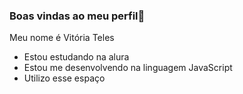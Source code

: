### Boas vindas ao meu perfil🖤

Meu nome é Vitória Teles 

- Estou estudando na alura
- Estou me desenvolvendo na linguagem JavaScript
- Utilizo esse espaço

